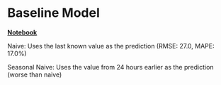 # Baseline Model

**[Notebook](baseline_model.ipynb)**

Naive: Uses the last known value as the prediction (RMSE: 27.0, MAPE: 17.0%)

Seasonal Naive: Uses the value from 24 hours earlier as the prediction (worse than naive)

